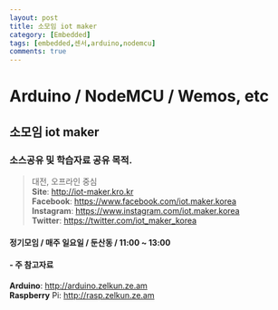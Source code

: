 ```yaml
---
layout: post
title: 소모임 iot maker
category: [Embedded]
tags: [embedded,센서,arduino,nodemcu]
comments: true
---
```


# Arduino / NodeMCU / Wemos, etc

## 소모임 iot maker

### 소스공유 및 학습자료 공유 목적.

> 대전, 오프라인 중심   
> __Site__: http://iot-maker.kro.kr   
> __Facebook__: https://www.facebook.com/iot.maker.korea  
> __Instagram__: https://www.instagram.com/iot.maker.korea  
> __Twitter__: https://twitter.com/iot_maker_korea  

#### 정기모임 / 매주 일요일 / 둔산동 / 11:00 ~ 13:00

#### - 주 참고자료
__Arduino__: http://arduino.zelkun.ze.am  
__Raspberry__ Pi: http://rasp.zelkun.ze.am
